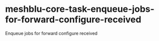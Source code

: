 # meshblu-core-task-enqueue-jobs-for-forward-configure-received
Enqueue jobs for forward configure received

